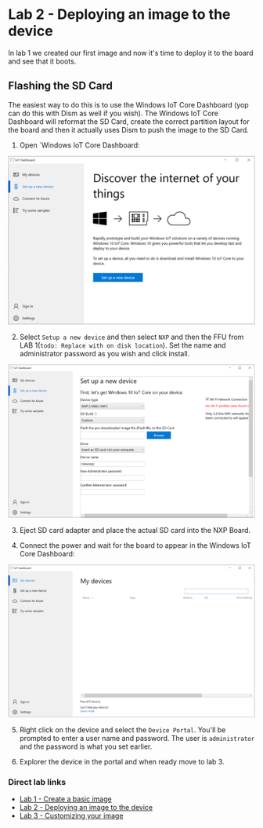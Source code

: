 # Lab 2 - Deploying an image to the device

In lab 1 we created our first image and now it's time to deploy it to the board and see that it boots.

## Flashing the SD Card

The easiest way to do this is to use the Windows IoT Core Dashboard (yop can do this with Dism as well if you wish). The Windows IoT Core Dashboard will reformat the SD Card, create the correct partition layout for the board and then it actually uses Dism to push the image to the SD Card.

1. Open `Windows IoT Core Dashboard:

![Windows IoT Core Dashboard](coredashboard1.png)

2. Select `Setup a new device` and then select `NXP` and then the FFU from LAB 1(`todo: Replace with on disk location`). Set the name and administrator password as you wish and click install.

![Setup new device](coredashboard2.png)

3. Eject SD card adapter and place the actual SD card into the NXP Board.

4. Connect the power and wait for the board to appear in the Windows IoT Core Dashboard:

![It lives!](coredashboard3.png)

5. Right click on the device and select the `Device Portal`. You'll be prompted to enter a user name and password. The user is `administrator` and the password is what you set earlier.

6. Explorer the device in the portal and when ready move to lab 3.

### Direct lab links
- [Lab 1 - Create a basic image](https://github.com/TGoodhew/DenverHOL/blob/master/Labs/Lab1.md)
- [Lab 2 - Deploying an image to the device](https://github.com/TGoodhew/DenverHOL/blob/master/Labs/Lab2.md)
- [Lab 3 - Customizing your image](https://github.com/TGoodhew/DenverHOL/blob/master/Labs/Lab3.md)
